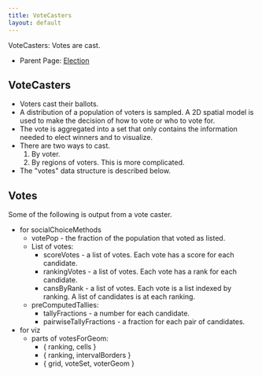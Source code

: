 ```yaml
---
title: VoteCasters
layout: default
---
```


VoteCasters: Votes are cast.

* Parent Page: [Election](election.md)

## VoteCasters

* Voters cast their ballots. 
* A distribution of a population of voters is sampled. A 2D spatial model is used to make the decision of how to vote or who to vote for. 
* The vote is aggregated into a set that only contains the information needed to elect winners and to visualize.
* There are two ways to cast.
  1. By voter.
  2. By regions of voters. This is more complicated.
* The "votes" data structure is described below.

## Votes

Some of the following is output from a vote caster.

* for socialChoiceMethods
  * votePop - the fraction of the population that voted as listed.
  * List of votes:
    * scoreVotes - a list of votes. Each vote has a score for each candidate.
    * rankingVotes - a list of votes. Each vote has a rank for each candidate.
    * cansByRank - a list of votes. Each vote is a list indexed by ranking. A list of candidates is at each ranking.
  * preComputedTallies:
    * tallyFractions - a number for each candidate.
    * pairwiseTallyFractions - a fraction for each pair of candidates.
* for viz
  * parts of votesForGeom:
      * { ranking, cells }
      * { ranking, intervalBorders }
      * { grid, voteSet, voterGeom }

  
  